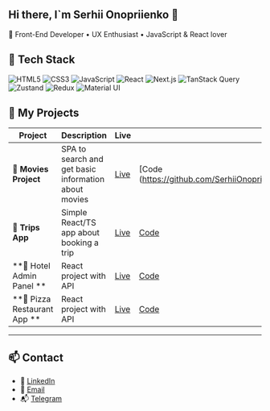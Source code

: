 ## Hi there, I`m Serhii Onopriienko 👋

🎯 Front-End Developer • UX Enthusiast • JavaScript & React lover

## 🧰 Tech Stack
![HTML5](https://img.shields.io/badge/-HTML5-E34F26?style=flat&logo=html5)
![CSS3](https://img.shields.io/badge/-CSS3-1572B6?style=flat&logo=css3)
![JavaScript](https://img.shields.io/badge/-JavaScript-F7DF1E?style=flat&logo=javascript)
![React](https://img.shields.io/badge/-React-61DAFB?style=flat&logo=react)
![Next.js](https://img.shields.io/badge/-Next.js-000000?style=flat&logo=nextdotjs)
![TanStack Query](https://img.shields.io/badge/-TanStack_Query-FF4154?style=flat&logo=react-query)
![Zustand](https://img.shields.io/badge/-Zustand-000000?style=flat&logo=zustand)
![Redux](https://img.shields.io/badge/-Redux-764ABC?style=flat&logo=redux&logoColor=white)
![Material UI](https://img.shields.io/badge/-Material_UI-007FFF?style=flat&logo=mui&logoColor=white)

## 🧩 My Projects

| Project | Description | Live | Code |
|--------|-------------|------|------|
| **🍿 Movies Project** | SPA to search and get basic information about movies | [Live](https://finalmoduleproject-g8t8.vercel.app/main) | [Code (https://github.com/SerhiiOnopriienko/Portfolio/tree/main/ModuleProject/movies_projects) |
| **🧳 Trips App** | Simple React/TS app about booking a trip | [Live](https://trips-rust.vercel.app) | [Code]([https://github.com/yourname/audio-visualizer](https://github.com/SerhiiOnopriienko/trips)) |
| **🏨 Hotel Admin Panel ** | React project with API | [Live](https://portfolio-livid-one-75.vercel.app/) | [Code](https://github.com/SerhiiOnopriienko/Portfolio/tree/main/the-wild-oasis) |
| **🏨 Pizza Restaurant App ** | React project with API | [Live](https://react-pizza-amber-eight.vercel.app/) | [Code](https://github.com/SerhiiOnopriienko/react-pizza) |

---

## 📫 Contact

- 💼 [LinkedIn](https://www.linkedin.com/in/serhii-onopriienko-099215174/)
- 📧 [Email](onopriienko.s@icloud.com)
- 📬 [Telegram](@OnopriienkoSerhii)
